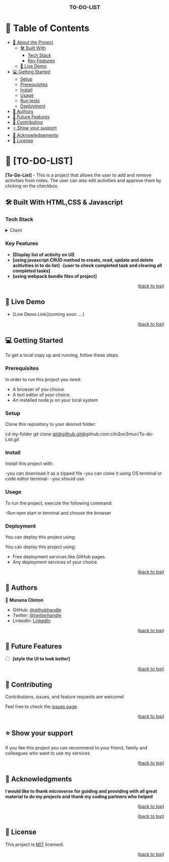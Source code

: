 <a name="readme-top"></a>

<!--
HOW TO USE:
This is an example of how you may give instructions on setting up your project locally.

Modify this file to match your project and remove sections that don't apply.

REQUIRED SECTIONS:
- Table of Contents
- About the Project
  - Built With
  - Live Demo
- Getting Started
- Authors
- Future Features
- Contributing
- Show your support
- Acknowledgements
- License

OPTIONAL SECTIONS:
- FAQ

After you're finished please remove all the comments and instructions!
-->

<div align="center">
  <!-- You are encouraged to replace this logo with your own! Otherwise you can also remove it. -->
  <br/>

  <h3><b>TO-DO-LIST</b></h3>

</div>

<!-- TABLE OF CONTENTS -->

# 📗 Table of Contents

- [📖 About the Project](#about-project)
  - [🛠 Built With](#built-with)
    - [Tech Stack](#tech-stack)
    - [Key Features](#key-features)
  - [🚀 Live Demo](#live-demo)
- [💻 Getting Started](#getting-started)
  - [Setup](#setup)
  - [Prerequisites](#prerequisites)
  - [Install](#install)
  - [Usage](#usage)
  - [Run tests](#run-tests)
  - [Deployment](#deployment)
- [👥 Authors](#authors)
- [🔭 Future Features](#future-features)
- [🤝 Contributing](#contributing)
- [⭐️ Show your support](#support)
- [🙏 Acknowledgements](#acknowledgements)
- [📝 License](#license)

<!-- PROJECT DESCRIPTION -->

# 📖 [TO-DO-LIST] <a name="about-project"></a>

**[To-Do-List]** - This is a project that allows the user to add and remove activities from notes. The user can also edit activities and approve them by clicking on the checkbox.

## 🛠 Built With <a name="built-with">HTML,CSS & Javascript</a>

### Tech Stack <a name="tech-stack"></a>



<details>
  <summary>Client</summary>
  <ul>
    <li><a href="">HTML,CSS & JAVASCRIPT</a></li>
  </ul>
</details>


<!-- Features -->

### Key Features <a name="key-features"></a>



- **[Display list of activity on UI]**
- **[using javascript CRUD method to create, read,  update and delete acitivities in to do list]**
-**[user to check completed task and clearing all completed tasks]**
- **[using webpack bundle files of project]**

<p align="right">(<a href="#readme-top">back to top</a>)</p>

<!-- LIVE DEMO -->

## 🚀 Live Demo <a name="live-demo"></a>



- [Live Demo Link](coming soon ....)

<p align="right">(<a href="#readme-top">back to top</a>)</p>

<!-- GETTING STARTED -->

## 💻 Getting Started <a name="getting-started"></a>



To get a local copy up and running, follow these steps.

### Prerequisites

In order to run this project you need:

- A browser of you choice.
- A text editor of your choice.
- An installed node.js on your local system


### Setup

Clone this repository to your desired folder:

  cd my-folder
  git clone git@github.git@github.com:clin2on3mun/To-do-List.git


### Install

Install this project with:

-you can download it as a zipped file
-you can clone it using OS terminal or code editor terminal-
-you should use 

### Usage

To run the project, execute the following command:

-Run npm start in terminal and choose the browser  

### Deployment

You can deploy this project using:

You can deploy this project using:
- Free deployment services like GitHub pages.
- Any deployment services of your choice.

<p align="right">(<a href="#readme-top">back to top</a>)</p>

<!-- AUTHORS -->

## 👥 Authors <a name="authors"></a>

👤 **Munana Clinton**

- GitHub: [@githubhandle](https://github.com/clin2on3mun)
- Twitter: [@twitterhandle](https://twitter.com/ClintonMunana)
- LinkedIn: [LinkedIn](https://www.linkedin.com/in/munana-clinton-b6122720b/)


<p align="right">(<a href="#readme-top">back to top</a>)</p>

<!-- FUTURE FEATURES -->

## 🔭 Future Features <a name="future-features"></a>



- [ ] **[style the UI to look better]**


<p align="right">(<a href="#readme-top">back to top</a>)</p>

<!-- CONTRIBUTING -->

## 🤝 Contributing <a name="contributing"></a>

Contributions, issues, and feature requests are welcome!

Feel free to check the [issues page](../../issues/).

<p align="right">(<a href="#readme-top">back to top</a>)</p>

<!-- SUPPORT -->

## ⭐️ Show your support <a name="support"></a>

If you like this project you can recommend to your friend, family and colleagues who want to use my services

<p align="right">(<a href="#readme-top">back to top</a>)</p>

<!-- ACKNOWLEDGEMENTS -->

## 🙏 Acknowledgments <a name="acknowledgements"></a>


**I would like to thank microverse for guiding and providing with all great material to do my projects and thank my coding partners who helped**

<p align="right">(<a href="#readme-top">back to top</a>)</p>

<!-- FAQ (optional) -->


<p align="right">(<a href="#readme-top">back to top</a>)</p>

<!-- LICENSE -->

## 📝 License <a name="license"></a>

This project is [MIT](./LICENSE.md) licensed.

<p align="right">(<a href="#readme-top">back to top</a>)</p>

